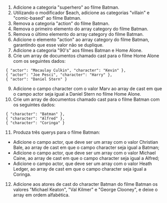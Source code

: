 1. Adicione a categoria "superhero" ao filme Batman.
2. Utilizando o modificador $each, adicione as categorias "villain" e "comic-based" ao filme Batman.
3. Remova a categoria "action" do filme Batman.
4. Remova o primeiro elemento do array category do filme Batman.
5. Remova o último elemento do array category do filme Batman.
6. Adicione o elemento "action" ao array category do filme Batman, garantindo que esse valor não se duplique.
7. Adicione a categoria "90's" aos filmes Batman e Home Alone.
8. Crie um array de documentos chamado cast para o filme Home Alone com os seguintes dados:
```
{ "actor": "Macaulay Culkin", "character": "Kevin" },
{ "actor": "Joe Pesci", "character": "Harry" },
{ "actor": "Daniel Stern" }
```
9. Adicione o campo character com o valor Marv ao array de cast em que o campo actor seja igual a Daniel Stern no filme Home Alone.
10. Crie um array de documentos chamado cast para o filme Batman com os seguintes dados:
```
{ "character": "Batman" },
{ "character": "Alfred" },
{ "character": "Coringa" }
```
11. Produza três querys para o filme Batman:
  - Adicione o campo actor, que deve ser um array com o valor Christian Bale, ao array de cast em que o campo character seja igual a Batman;
  - Adicione o campo actor, que deve ser um array com o valor Michael Caine, ao array de cast em que o campo character seja igual a Alfred;
  - Adicione o campo actor, que deve ser um array com o valor Heath Ledger, ao array de cast em que o campo character seja igual a Coringa.
12. Adicione aos atores de cast do character Batman do filme Batman os valores "Michael Keaton", "Val Kilmer" e "George Clooney", e deixe o array em ordem alfabética.
